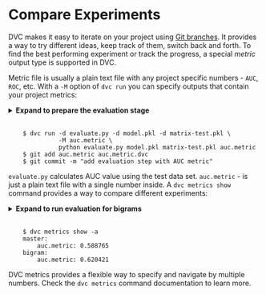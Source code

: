 # Compare Experiments

DVC makes it easy to iterate on your project using
[Git branches](https://git-scm.com/about/branching-and-merging). It provides a
way to try different ideas, keep track of them, switch back and forth. To find
the best performing experiment or track the progress, a special *metric* output
type is supported in DVC.

Metric file is usually a plain text file with any project specific numbers -
`AUC`, `ROC`, etc. With a `-M` option of `dvc run` you can specify outputs that
contain your project metrics:

<details><summary><strong>Expand to prepare the evaluation stage</strong></summary>
<p>
To provide an unbiased evaluation of the final model fit on the training data
set are going to use the test data set. We need to adjust the feature extraction
to take into account this split for training and test data sets. No code
modifications are required, let's just change the stage definition:
</br>
<pre>
    $ git checkout master
    $ dvc checkout
    $ dvc run -d featurization.py -d data.tsv -d data-test.tsv \
              -o matrix.pkl -o matrix-test.pkl \
              python featurization.py data.tsv matrix.pkl \
                                      data-test.tsv matrix-test.pkl
    $ git commit .gitignore matrix.plk.dvc -m "change featurization stage"
</pre>
DVC will aks for confirmation to overwrite the stage. Type `yes` and proceed.
</p>
</details>
</br>

```dvc
    $ dvc run -d evaluate.py -d model.pkl -d matrix-test.pkl \
              -M auc.metric \
              python evaluate.py model.pkl matrix-test.pkl auc.metric
    $ git add auc.metric auc.metric.dvc          
    $ git commit -m "add evaluation step with AUC metric"
```

`evaluate.py` calculates AUC value using the test data set. `auc.metric` -
is just a plain text file with a single number inside. A `dvc metrics show`
command provides a way to compare different experiments:

<details><summary><strong>Expand to run evaluation for bigrams</strong></summary>
<p>
To evaluate `bigram` model we need to merge the changes and get the metric:
</br>
<pre>
    $ git checkout bigram
    $ dvc checkout
    $ git merge master
    $ dvc repro auc.metric.dvc
    $ git commit -m "evaluate bigram model"
</pre>
</p>
</details>
</br>


```dvc
    $ dvc metrics show -a
    master:
        auc.metric: 0.588765
    bigram:
        auc.metric: 0.620421
```

DVC metrics provides a flexible way to specify and navigate by multiple numbers.
Check the `dvc metrics` command documentation to learn more.
